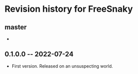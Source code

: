 # Revision history for FreeSnaky

## master

*

## 0.1.0.0 -- 2022-07-24

* First version. Released on an unsuspecting world.
